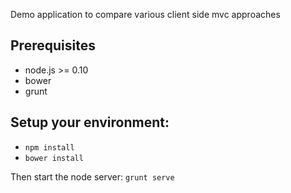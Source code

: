 Demo application to compare various client side mvc approaches 

Prerequisites
--------------
- node.js >= 0.10
- bower
- grunt

Setup your environment:
-----------------------
-  <code>npm install </code>
-  <code>bower install</code>

Then start the node server:
<code>grunt serve</code>
